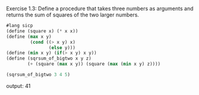 Exercise 1.3: Define a procedure that takes three numbers as arguments and returns the sum of squares of the two larger numbers.

```scheme
#lang sicp
(define (square x) (* x x))
(define (max x y)
         (cond ((> x y) x)
                (else y)))
(define (min x y) (if(> x y) x y))
(define (sqrsum_of_bigtwo x y z) 
        (+ (square (max x y)) (square (max (min x y) z))))

(sqrsum_of_bigtwo 3 4 5)

```

output: 41

